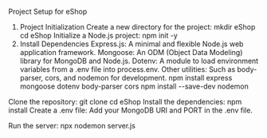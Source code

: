 Project Setup for eShop
1. Project Initialization
Create a new directory for the project:
mkdir eShop
cd eShop
Initialize a Node.js project:
npm init -y
2. Install Dependencies
Express.js: A minimal and flexible Node.js web application framework.
Mongoose: An ODM (Object Data Modeling) library for MongoDB and Node.js.
Dotenv: A module to load environment variables from a .env file into process.env.
Other utilities: Such as body-parser, cors, and nodemon for development.
npm install express mongoose dotenv body-parser cors
npm install --save-dev nodemon


Clone the repository:
git clone <your-repo-url>
cd eShop
Install the dependencies:
npm install
Create a .env file:
Add your MongoDB URI and PORT in the .env file.

Run the server:
npx nodemon server.js

